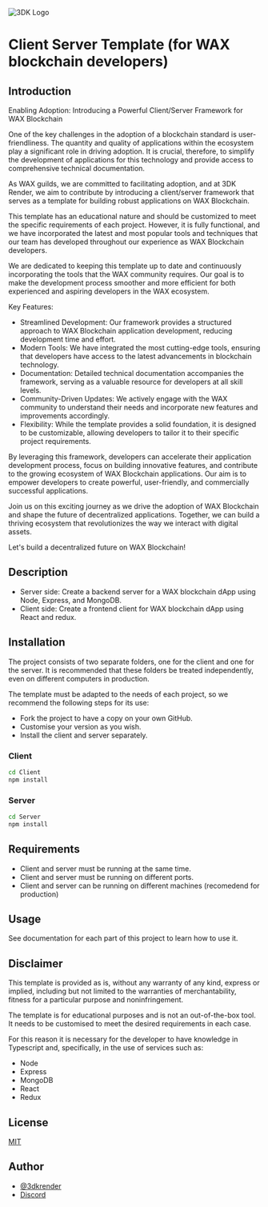 ![3DK Logo](https://3dkrender.com/wp-content/uploads/2021/05/3DK_LOGO_400x120.png)
# Client Server Template (for WAX blockchain developers)

## Introduction

Enabling Adoption: Introducing a Powerful Client/Server Framework for WAX Blockchain

One of the key challenges in the adoption of a blockchain standard is user-friendliness. The quantity and quality of applications within the ecosystem play a significant role in driving adoption. It is crucial, therefore, to simplify the development of applications for this technology and provide access to comprehensive technical documentation.

As WAX guilds, we are committed to facilitating adoption, and at 3DK Render, we aim to contribute by introducing a client/server framework that serves as a template for building robust applications on WAX Blockchain.

This template has an educational nature and should be customized to meet the specific requirements of each project. However, it is fully functional, and we have incorporated the latest and most popular tools and techniques that our team has developed throughout our experience as WAX Blockchain developers.

We are dedicated to keeping this template up to date and continuously incorporating the tools that the WAX community requires. Our goal is to make the development process smoother and more efficient for both experienced and aspiring developers in the WAX ecosystem.

Key Features:

- Streamlined Development: Our framework provides a structured approach to WAX Blockchain application development, reducing development time and effort.
- Modern Tools: We have integrated the most cutting-edge tools, ensuring that developers have access to the latest advancements in blockchain technology.
- Documentation: Detailed technical documentation accompanies the framework, serving as a valuable resource for developers at all skill levels.
- Community-Driven Updates: We actively engage with the WAX community to understand their needs and incorporate new features and improvements accordingly.
- Flexibility: While the template provides a solid foundation, it is designed to be customizable, allowing developers to tailor it to their specific project requirements.

By leveraging this framework, developers can accelerate their application development process, focus on building innovative features, and contribute to the growing ecosystem of WAX Blockchain applications. Our aim is to empower developers to create powerful, user-friendly, and commercially successful applications.

Join us on this exciting journey as we drive the adoption of WAX Blockchain and shape the future of decentralized applications. Together, we can build a thriving ecosystem that revolutionizes the way we interact with digital assets.

Let's build a decentralized future on WAX Blockchain!

## Description

- Server side: Create a backend server for a WAX blockchain dApp using Node, Express, and MongoDB.
- Client side: Create a frontend client for WAX blockchain dApp using React and redux.

## Installation

The project consists of two separate folders, one for the client and one for the server. It is recommended that these folders be treated independently, even on different computers in production.

The template must be adapted to the needs of each project, so we recommend the following steps for its use:

- Fork the project to have a copy on your own GitHub.
- Customise your version as you wish.
- Install the client and server separately.

### Client

```bash
cd Client
npm install
```

### Server

```bash
cd Server
npm install
```

## Requirements
- Client and server must be running at the same time.
- Client and server must be running on different ports.
- Client and server can be running on different machines (recomedend for production)

## Usage

See documentation for each part of this project to learn how to use it.

## Disclaimer

This template is provided as is, without any warranty of any kind, express or implied, including but not limited to the warranties of merchantability, fitness for a particular purpose and noninfringement.

The template is for educational purposes and is not an out-of-the-box tool. It needs to be customised to meet the desired requirements in each case.

For this reason it is necessary for the developer to have knowledge in Typescript and, specifically, in the use of services such as:

- Node
- Express
- MongoDB
- React
- Redux

## License

[MIT](https://choosealicense.com/licenses/mit/)

## Author

- [@3dkrender](https://www.github.com/3dkrender)
- [Discord](https://discord.gg/3dkrender)
